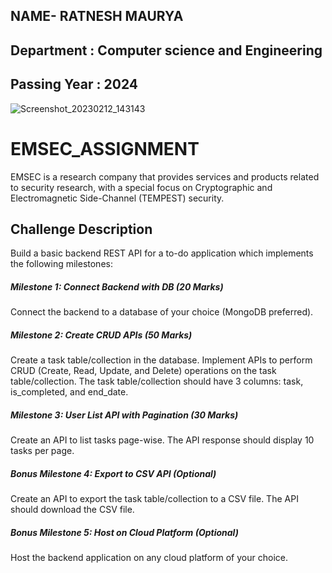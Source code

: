 ## NAME- RATNESH MAURYA 
## Department : Computer science and Engineering
## Passing Year : 2024

![Screenshot_20230212_143143](https://user-images.githubusercontent.com/85143283/218302035-dbfce9b5-8a54-4c4a-bd79-26d83365b743.png) 
# EMSEC_ASSIGNMENT

EMSEC is a research company that provides services and products related to security research, with a special focus on Cryptographic and Electromagnetic Side-Channel (TEMPEST) security.

## Challenge Description
Build a basic backend REST API for a to-do application which implements the following milestones:
##### Milestone 1: Connect Backend with DB (20 Marks)
Connect the backend to a database of your choice (MongoDB preferred).

##### Milestone 2: Create CRUD APIs (50 Marks)
Create a task table/collection in the database.
Implement APIs to perform CRUD (Create, Read, Update, and Delete) operations on the task table/collection.
The task table/collection should have 3 columns: task, is_completed, and end_date.

##### Milestone 3: User List API with Pagination (30 Marks)
Create an API to list tasks page-wise.
The API response should display 10 tasks per page.
 ##### Bonus Milestone 4: Export to CSV API (Optional)
Create an API to export the task table/collection to a CSV file.
The API should download the CSV file.
#####  Bonus Milestone 5: Host on Cloud Platform (Optional)
Host the backend application on any cloud platform of your choice.
